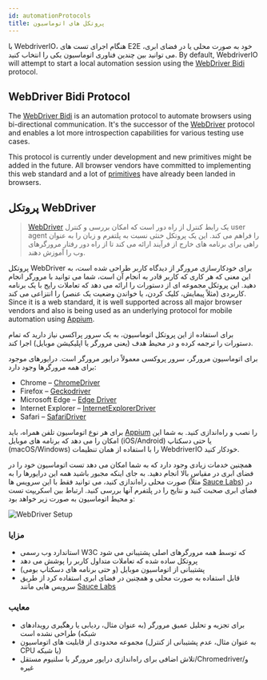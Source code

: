 ```yaml
---
id: automationProtocols
title: پروتکل های اتوماسیون
---
```


با WebdriverIO، هنگام اجرای تست های E2E خود به صورت محلی یا در فضای ابری، می توانید بین چندین فناوری اتوماسیون یکی را انتخاب کنید. By default, WebdriverIO will attempt to start a local automation session using the [WebDriver Bidi](https://w3c.github.io/webdriver-bidi/) protocol.

## WebDriver Bidi Protocol

The [WebDriver Bidi](https://w3c.github.io/webdriver-bidi/) is an automation protocol to automate browsers using bi-directional communication. It's the successor of the [WebDriver](https://w3c.github.io/webdriver/) protocol and enables a lot more introspection capabilities for various testing use cases.

This protocol is currently under development and new primitives might be added in the future. All browser vendors have committed to implementing this web standard and a lot of [primitives](https://wpt.fyi/results/webdriver/tests/bidi?label=experimental&label=master&aligned) have already been landed in browsers.

## پروتکل WebDriver

> [WebDriver](https://w3c.github.io/webdriver/) یک رابط کنترل از راه دور است که امکان بررسی و کنترل user agent را فراهم می کند. این یک پروتکل خنثی نسبت به پلتفرم و زبان را به عنوان راهی برای برنامه های خارج از فرآیند ارائه می کند تا از راه دور رفتار مرورگرهای وب را آموزش دهند.

پروتکل WebDriver برای خودکارسازی مرورگر از دیدگاه کاربر طراحی شده است، به این معنی که هر کاری که کاربر قادر به انجام آن است، شما می توانید با مرورگر انجام دهید. این پروتکل مجموعه ای از دستورات را ارائه می دهد که تعاملات رایج با یک برنامه کاربردی (مثلاً پیمایش، کلیک کردن، یا خواندن وضعیت یک عنصر) را انتزاعی می کند. Since it is a web standard, it is well supported across all major browser vendors and also is being used as an underlying protocol for mobile automation using [Appium](http://appium.io).

برای استفاده از این پروتکل اتوماسیون، به یک سرور پراکسی نیاز دارید که تمام دستورات را ترجمه کرده و در محیط هدف (یعنی مرورگر یا اپلیکیشن موبایل) اجرا کند.

برای اتوماسیون مرورگر، سرور پروکسی معمولاً درایور مرورگر است. درایورهای موجود برای همه مرورگرها وجود دارد:

- Chrome – [ChromeDriver](http://chromedriver.chromium.org/downloads)
- Firefox – [Geckodriver](https://github.com/mozilla/geckodriver/releases)
- Microsoft Edge – [Edge Driver](https://developer.microsoft.com/en-us/microsoft-edge/tools/webdriver/)
- Internet Explorer – [InternetExplorerDriver](https://github.com/SeleniumHQ/selenium/wiki/InternetExplorerDriver)
- Safari – [SafariDriver](https://developer.apple.com/documentation/webkit/testing_with_webdriver_in_safari)

برای هر نوع اتوماسیون تلفن همراه، باید [Appium](http://appium.io) را نصب و راه‌اندازی کنید. به شما این امکان را می دهد که برنامه های موبایل (iOS/Android) یا حتی دسکتاپ (macOS/Windows) را با استفاده از همان تنظیمات WebdriverIO خودکار کنید.

همچنین خدمات زیادی وجود دارد که به شما امکان می دهد تست اتوماسیون خود را در فضای ابری در مقیاس بالا انجام دهید. به جای اینکه مجبور باشید همه این درایورها را به صورت محلی راه‌اندازی کنید، می توانید فقط با این سرویس ها (مثلاً [Sauce Labs](https://saucelabs.com)) در فضای ابری صحبت کنید و نتایج را در پلتفرم آنها بررسی کنید. ارتباط بین اسکریپت تست و محیط اتوماسیون به صورت زیر خواهد بود:

![WebDriver Setup](/img/webdriver.png)

### مزایا

- استاندارد وب رسمی W3C که توسط همه مرورگرهای اصلی پشتیبانی می شود
- پروتکل ساده شده که تعاملات متداول کاربر را پوشش می دهد
- پشتیبانی از اتوماسیون موبایل (و حتی برنامه های دسکتاپ بومی)
- قابل استفاده به صورت محلی و همچنین در فضای ابری استفاده کرد از طریق سرویس هایی مانند [Sauce Labs](https://saucelabs.com)

### معایب

- برای تجزیه و تحلیل عمیق مرورگر (به عنوان مثال، ردیابی یا رهگیری رویدادهای شبکه) طراحی نشده است
- مجموعه محدودی از قابلیت های اتوماسیون (به عنوان مثال، عدم پشتیبانی از کنترل CPU یا شبکه)
- تلاش اضافی برای راه‌اندازی درایور مرورگر با سلنیوم مستقل/Chromedriver/و غیره
